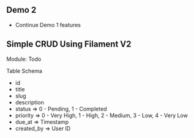 ## Demo 2
- Continue Demo 1 features

Simple CRUD Using Filament V2
-----------------

Module: Todo

Table Schema
- id
- title
- slug
- description
- status => 0 - Pending, 1 - Completed
- priority => 0 - Very High, 1 - High, 2 - Medium, 3 - Low, 4 - Very Low
- due_at => Timestamp
- created_by => User ID
